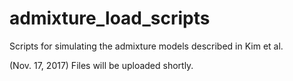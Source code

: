 # admixture_load_scripts
Scripts for simulating the admixture models described in Kim et al.

(Nov. 17, 2017) Files will be uploaded shortly.
